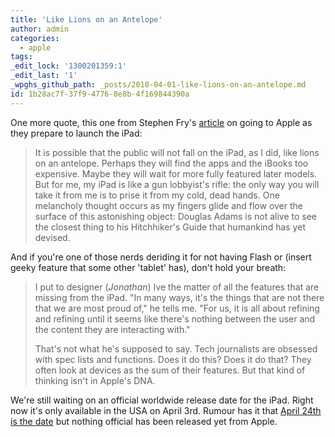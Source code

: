 ```yaml
---
title: 'Like Lions on an Antelope'
author: admin
categories:
  - apple
tags: 
_edit_lock: '1300201359:1'
_edit_last: '1'
_wpghs_github_path: _posts/2010-04-01-like-lions-on-an-antelope.md
id: 1b28ac7f-37f9-4776-8e8b-4f169844390a
---
```

<p>One more quote, this one from Stephen Fry's <a href="http://www.time.com/time/business/article/0,8599,1976935-4,00.html">article</a> on going to Apple as they prepare to launch the iPad:</p>
<blockquote><p>It is possible that the public will not fall on the iPad, as I did, like lions on an antelope. Perhaps they will find the apps and the iBooks too expensive. Maybe they will wait for more fully featured later models. But for me, my iPad is like a gun lobbyist's rifle: the only way you will take it from me is to prise it from my cold, dead hands. One melancholy thought occurs as my fingers glide and flow over the surface of this astonishing object: Douglas Adams is not alive to see the closest thing to his Hitchhiker's Guide that humankind has yet devised.</p></blockquote>
<p>And if you're one of those nerds deriding it for not having Flash or (insert geeky feature that some other 'tablet' has), don't hold your breath:</p>
<blockquote><p>I put to designer (<em>Jonathan</em>) Ive the matter of all the features that are missing from the iPad. "In many ways, it's the things that are not there that we are most proud of," he tells me. "For us, it is all about refining and refining until it seems like there's nothing between the user and the content they are interacting with."</p>
<p>That's not what he's supposed to say. Tech journalists are obsessed with spec lists and functions. Does it do this? Does it do that? They often look at devices as the sum of their features. But that kind of thinking isn't in Apple's DNA. </p></blockquote>
<p>We're still waiting on an official worldwide release date for the iPad.  Right now it's only available in the USA on April 3rd.  Rumour has it that <a href="http://www.ipadincanada.ca/ipad-news/ipad-launch-date-in-canada-april-24th/">April 24th is the date</a> but nothing official has been released yet from Apple.</p>
